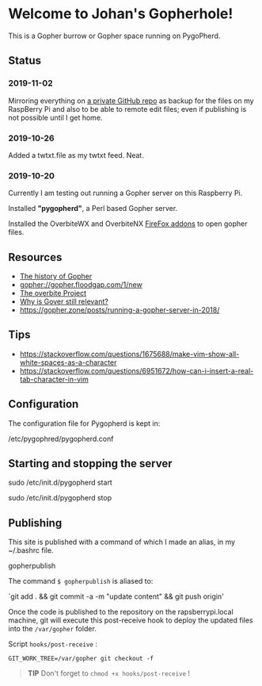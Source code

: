 # Welcome to Johan's Gopherhole!

This is a Gopher burrow or Gopher space running on PygoPherd.

## Status

### 2019-11-02

Mirroring everything on [a private GitHub repo](https://github.com/johanbove/gopherhole) as backup for the files on my RaspBerry Pi and also to be able to remote edit files; even if publishing is not possible until I get home.

### 2019-10-26

Added a twtxt.file as my twtxt feed. Neat.

### 2019-10-20

Currently I am testing out running a Gopher server on this Raspberry Pi.

Installed **"pygopherd"**, a Perl based Gopher server.

Installed the OverbiteWX and OverbiteNX [FireFox addons](https://addons.mozilla.org/en-US/firefox/user/1605919/) to open gopher files.

## Resources

- [The history of Gopher](https://prgmr.com/blog/gopher/2018/08/23/gopher.html)
- <gopher://gopher.floodgap.com/1/new>
- [The overbite Project](https://gopher.floodgap.com/overbite/)
- [Why is Gover still relevant?](https://gopher.floodgap.com/overbite/relevance.html)
- <https://gopher.zone/posts/running-a-gopher-server-in-2018/>

## Tips

- <https://stackoverflow.com/questions/1675688/make-vim-show-all-white-spaces-as-a-character>
- <https://stackoverflow.com/questions/6951672/how-can-i-insert-a-real-tab-character-in-vim>

## Configuration

The configuration file for Pygopherd is kept in:

  /etc/pygophred/pygopherd.conf

## Starting and stopping the server

  sudo /etc/init.d/pygopherd start

  sudo /etc/init.d/pygopherd stop

## Publishing

This site is published with a command of which I made an alias, in my
~/.bashrc file.

   gopherpublish   

The command `$ gopherpublish` is aliased to:

  `git add . && git commit -a -m "update content" && git push origin'

Once the code is published to the repository on the rapsberrypi.local
machine, git will execute this post-receive hook to deploy the
updated files into the `/var/gopher` folder.

Script `hooks/post-receive` :

	GIT_WORK_TREE=/var/gopher git checkout -f

> **TIP** Don't forget to `chmod +x hooks/post-receive` !
